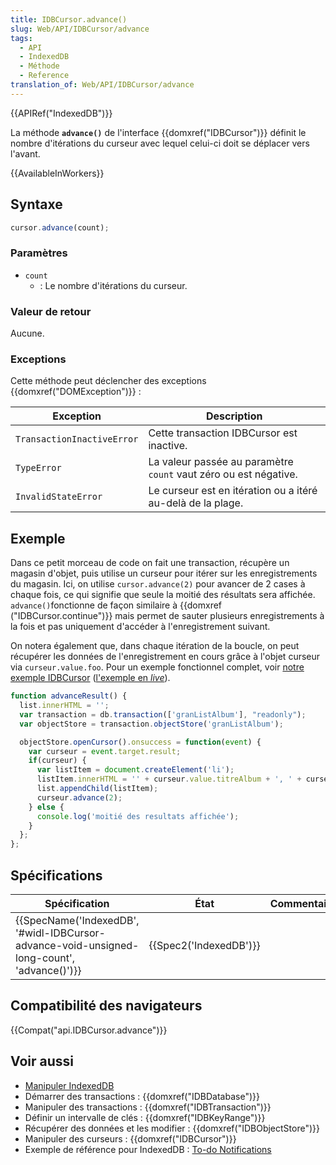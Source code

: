 ```yaml
---
title: IDBCursor.advance()
slug: Web/API/IDBCursor/advance
tags:
  - API
  - IndexedDB
  - Méthode
  - Reference
translation_of: Web/API/IDBCursor/advance
---
```

{{APIRef("IndexedDB")}}

La méthode **`advance()`** de l'interface {{domxref("IDBCursor")}} définit le nombre d'itérations du curseur avec lequel celui-ci doit se déplacer vers l'avant.

{{AvailableInWorkers}}

## Syntaxe

```js
cursor.advance(count);
```

### Paramètres

- `count`
  - : Le nombre d'itérations du curseur.

### Valeur de retour

Aucune.

### Exceptions

Cette méthode peut déclencher des exceptions  {{domxref("DOMException")}} :

| Exception                  | Description                                                      |
| -------------------------- | ---------------------------------------------------------------- |
| `TransactionInactiveError` | Cette transaction IDBCursor est inactive.                        |
| `TypeError`                | La valeur passée au paramètre `count` vaut zéro ou est négative. |
| `InvalidStateError`        | Le curseur est en itération ou a itéré au-delà de la plage.      |

## Exemple

Dans ce petit morceau de code on fait une transaction, récupère un magasin d'objet, puis utilise un curseur pour itérer sur les enregistrements du magasin. Ici, on utilise `cursor.advance(2)` pour avancer de 2 cases à chaque fois, ce qui signifie que seule la moitié des résultats sera affichée. `advance()`fonctionne de façon similaire à {{domxref ("IDBCursor.continue")}} mais permet de sauter plusieurs enregistrements à la fois et pas uniquement d'accéder à l'enregistrement suivant.

On notera également que, dans chaque itération de la boucle, on peut récupérer les données de l'enregistrement en cours grâce à l'objet curseur via `curseur.value.foo`. Pour un exemple fonctionnel complet, voir [notre exemple IDBCursor](https://github.com/mdn/IDBcursor-example/) ([l'exemple en _live_](https://mdn.github.io/IDBcursor-example/)).

```js
function advanceResult() {
  list.innerHTML = '';
  var transaction = db.transaction(['granListAlbum'], "readonly");
  var objectStore = transaction.objectStore('granListAlbum');

  objectStore.openCursor().onsuccess = function(event) {
    var curseur = event.target.result;
    if(curseur) {
      var listItem = document.createElement('li');
      listItem.innerHTML = '' + curseur.value.titreAlbum + ', ' + curseur.value.annee;
      list.appendChild(listItem);
      curseur.advance(2);
    } else {
      console.log('moitié des resultats affichée');
    }
  };
};
```

## Spécifications

| Spécification                                                                                                            | État                         | Commentaires |
| ------------------------------------------------------------------------------------------------------------------------ | ---------------------------- | ------------ |
| {{SpecName('IndexedDB', '#widl-IDBCursor-advance-void-unsigned-long-count', 'advance()')}} | {{Spec2('IndexedDB')}} |              |

## Compatibilité des navigateurs

{{Compat("api.IDBCursor.advance")}}

## Voir aussi

- [Manipuler IndexedDB](/fr/docs/Web/API/API_IndexedDB/Using_IndexedDB)
- Démarrer des transactions : {{domxref("IDBDatabase")}}
- Manipuler des transactions : {{domxref("IDBTransaction")}}
- Définir un intervalle de clés : {{domxref("IDBKeyRange")}}
- Récupérer des données et les modifier : {{domxref("IDBObjectStore")}}
- Manipuler des curseurs : {{domxref("IDBCursor")}}
- Exemple de référence pour IndexedDB : [To-do Notifications](https://github.com/mdn/to-do-notifications/tree/gh-pages)
